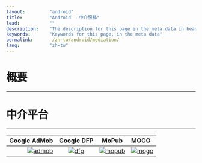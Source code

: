 ```yaml
---
layout:         "android"
title:          "Android - 中介服務"
lead:           ""
description:    "The description for this page in the meta data in header."
keywords:       "Keywords for this page, in the meta data"
permalink:       /zh-tw/android/mediation/
lang:           "zh-tw"
---
```


# 概要
---



# 中介平台
---
Google AdMob    |  Google DFP |      MoPub   |   MOGO
--------------: | :----------:| :-----------:| :-------
[![admob]][1]   | [![dfp]][2] | [![mopub]][3]| [![mogo]][4]



[admob]: {{site.baseurl}}/assets/img/admob-logo.png
[dfp]:   {{site.baseurl}}/assets/img/dfp-logo.png
[mopub]: {{site.baseurl}}/assets/img/mopub-logo.png
[mogo]: {{site.baseurl}}/assets/img/mogo-logo.png

[1]: admob
[2]: dfp
[3]: mopub
[4]: mogo
